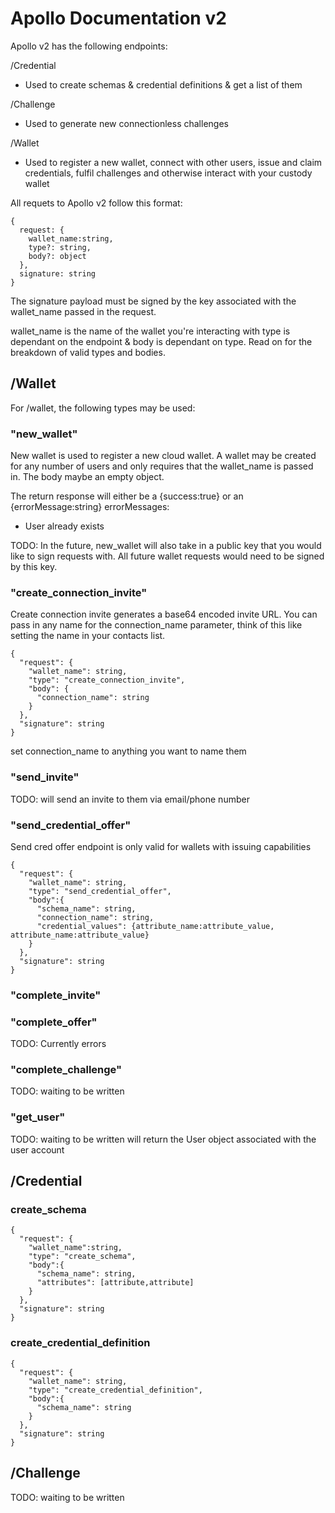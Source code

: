 # Apollo Documentation v2

Apollo v2 has the following endpoints:

/Credential
  - Used to create schemas & credential definitions & get a list of them 

/Challenge
  - Used to generate new connectionless challenges 

/Wallet
 - Used to register a new wallet, connect with other users, issue and claim credentials, fulfil challenges and otherwise interact with your custody wallet

All requets to Apollo v2 follow this format:

    {
      request: {
        wallet_name:string,
        type?: string,
        body?: object
      },
      signature: string
    }

The signature payload must be signed by the key associated with the wallet_name passed in the request. 

wallet_name is the name of the wallet you're interacting with
type is dependant on the endpoint & body is dependant on type. Read on for the breakdown of valid types and bodies. 


## /Wallet

For /wallet, the following types may be used:
    
###    "new_wallet" 
New wallet is used to register a new cloud wallet. A wallet may be created for any number of users and only requires that the wallet_name is passed in. The body maybe an empty object. 

The return response will either be a {success:true} or an {errorMessage:string} 
errorMessages:
 - User already exists

TODO: In the future, new_wallet will also take in a public key that you would like to sign requests with. All future wallet requests would need to be signed by this key.

###    "create_connection_invite" 
Create connection invite generates a base64 encoded invite URL. You can pass in any name for the connection_name parameter, think of this like setting the name in your contacts list.

    {
      "request": {
        "wallet_name": string,
        "type": "create_connection_invite",
        "body": {
          "connection_name": string
        }
      },
      "signature": string
    }

set connection_name to anything you want to name them

###    "send_invite" 
 TODO: will send an  invite to them via email/phone number

###    "send_credential_offer" 
Send cred offer endpoint is only valid for wallets with issuing capabilities

    {
      "request": {
        "wallet_name": string,
        "type": "send_credential_offer",
        "body":{
          "schema_name": string,
          "connection_name": string,
          "credential_values": {attribute_name:attribute_value, attribute_name:attribute_value}
        }
      },
      "signature": string
    }

###    "complete_invite"


###    "complete_offer" 

  TODO: Currently errors

###    "complete_challenge"
  TODO: waiting to be written

###    "get_user"
  TODO: waiting to be written
  will return the User object associated with the user account


## /Credential

### create_schema
    {
      "request": {
        "wallet_name":string,
        "type": "create_schema",
        "body":{
          "schema_name": string,
          "attributes": [attribute,attribute]
        }
      },
      "signature": string
    }

### create_credential_definition
    {
      "request": {
        "wallet_name": string,
        "type": "create_credential_definition",
        "body":{
          "schema_name": string
        }
      },
      "signature": string
    }

## /Challenge
  TODO: waiting to be written